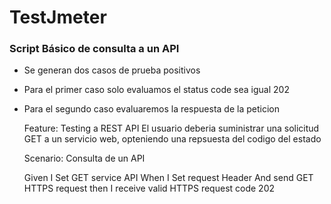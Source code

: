 # TestJmeter
###  Script Básico de consulta a un API

- Se generan dos casos de prueba positivos

- Para el primer caso solo evaluamos el status code sea igual 202

- Para el segundo caso evaluaremos la respuesta de la peticion


	Feature: Testing a REST API
  El usuario deberia suministrar una solicitud GET a un servicio web,
  opteniendo una repsuesta del codigo del estado
 
  Scenario: Consulta de un API
  
  	Given I Set GET service API
    	When I Set request Header
  	And send GET HTTPS request
  	then I receive valid HTTPS request code 202
